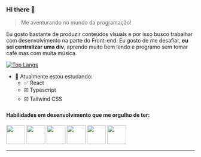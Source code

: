 ### Hi there 👋

> Me aventurando no mundo da programação!

Eu gosto bastante de produzir conteúdos vísuais e por isso busco trabalhar com desenvolvimento na parte do Front-end. Eu gosto de me desafiar, **eu sei centralizar uma div**, aprendo muito bem lendo e programo sem tomar café mas com muita música.

[![Top Langs](https://github-readme-stats.vercel.app/api/top-langs/?username=get-Friday&layout=compact)](https://github.com/get-Friday)

- 🌱 Atualmente estou estudando:
   - ✅ React
   - ☑️ Typescript
   - ☑️ Tailwind CSS

#### Habilidades em desenvolvimento que me orgulho de ter:

<code><img height="50" src="https://user-images.githubusercontent.com/67168311/145342921-f05957a0-6759-45e8-b22e-8c90aed0cecd.png"></code>
<code><img height="50" src="https://user-images.githubusercontent.com/67168311/145342684-99c77e83-39d8-4edb-86fa-5716f2ed3516.png"></code>
<code><img height="50" src="https://user-images.githubusercontent.com/67168311/145343201-70a54d7e-398c-4b67-89aa-090c0898b6b9.png"></code>
<code><img height="50" src="https://user-images.githubusercontent.com/67168311/145343226-d75b5fb4-a30b-401d-b33c-9e6408348395.png"></code>
<code><img height="50" src="https://user-images.githubusercontent.com/67168311/145342942-c83df083-08c5-4ec0-84a3-055b959b08fe.png"></code>
<code><img height="50" src="https://user-images.githubusercontent.com/67168311/145343146-bbe0facf-7c9f-4630-bc50-243e60ea20ed.png"></code>

---
